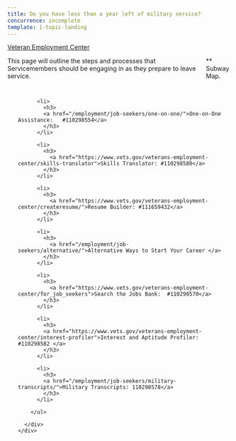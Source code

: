 ```yaml
---
title: Do you have less than a year left of military service?
concurrence: incomplete
template: 1-topic-landing
---
```


<div class="main" role="main" markdown="0">

<div class="action-bar">
  <div class="row">
    <div class="small-12 columns">
      <a class="usa-button-primary" href="https://www.vets.gov/veterans-employment-center/">Veteran Employment Center</a>
    </div>
  </div>
</div>

<div class="section one" markdown="0">
<div class="primary" markdown="0">
<div class="row" markdown="0">
<div class="small-12 columns" markdown="1">

This page will outline the steps and processes that Servicemembers should be engaging in as they prepare to leave service. 	

** Subway Map.

</div>
</div>
</div>

<div class="navigation">
  <div class="row">
    <div class="small-12 columns">
        <ul class="small-block-grid-1 medium-block-grid-3 cards small">

          <li>
            <h3>
            <a href="/employment/job-seekers/one-on-one/">One-on-One Assistance:   #110298554</a>
            </h3>
          </li>

          <li>
            <h3>
              <a href="https://www.vets.gov/veterans-employment-center/skills-translator">Skills Translator: #110298580</a>
            </h3>
          </li>  

          <li>
            <h3>
              <a href="https://www.vets.gov/veterans-employment-center/createresume/">Resume Builder: #111659432</a>
            </h3>
          </li>

          <li>
            <h3>
              <a href="/employment/job-seekers/alternative/">Alternative Ways to Start Your Career </a>
            </h3>
          </li>  

          <li>
            <h3>
              <a href="https://www.vets.gov/veterans-employment-center/for_job_seekers">Search the Jobs Bank:  #110298570</a>
            </h3>
          </li>

          <li>
            <h3>
            <a href="https://www.vets.gov/veterans-employment-center/interest-profiler">Interest and Aptitude Profiler: #110298582 </a>
            </h3>
          </li>

          <li>
            <h3>
            <a href="/employment/job-seekers/military-transcripts/">Military Transcripts: 110298578</a>
            </h3>
          </li>  

        </ul>  

      </div>
    </div>  
  </div>

</div>
